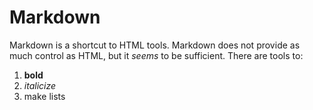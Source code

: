 # Markdown
Markdown is a shortcut to HTML tools.  Markdown does not provide as much control as HTML, but it *seems* to be sufficient.  There are tools to:

1) **bold**
2) *italicize*
3) make lists
